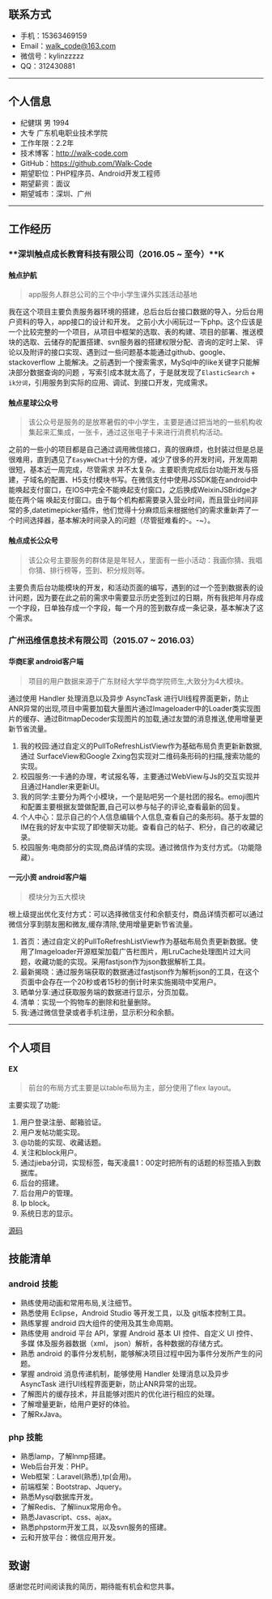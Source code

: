 ## **联系方式**

* 手机：15363469159  
* Email：walk_code@163.com
* 微信号：kylinzzzzz
* QQ：312430881

---  

## **个人信息** 

* 纪健琪 男 1994
* 大专 广东机电职业技术学院
* 工作年限：2.2年
* 技术博客：http://walk-code.com
* GitHub：https://github.com/Walk-Code
* 期望职位：PHP程序员、Android开发工程师
* 期望薪资：面议
* 期望城市：深圳、广州

---

## **工作经历**

### **深圳触点成长教育科技有限公司（2016.05 ~ 至今）**K

#### **触点护航**

> app服务人群总公司的三个中小学生课外实践活动基地

我在这个项目主要负责服务器环境的搭建，总后台后台接口数据的导入，分后台用户资料的导入，app接口的设计和开发。
之前小大小闹玩过一下php。这个应该是一个比较完整的一个项目，从项目中框架的选取、表的构建、项目的部署、推送模块的选取、云储存的配置搭建、svn服务器的搭建权限分配、咨询的定时上架、
评论以及附评的接口实现、遇到过一些问题基本能通过github、google、stackoverflow 上能解决。之前遇到一个搜索需求，MySql中的like关键字只能解决部分数据查询的问题
，写索引成本就太高了，于是就发现了`ElasticSearch` + `ik分词`，引用服务到实际的应用、调试、到接口开发，完成需求。

#### **触点星球公众号**

> 该公众号是服务的是放寒暑假的中小学生，主要是通过把当地的一些机构收集起来汇集成，一张卡，通过这张电子卡来进行消费机构活动。

之前的一些小的项目都是自己通过调用微信接口，真的很麻烦，也封装过但是总是很难用，直到遇见了`EasyWeChat`十分的方便，减少了很多的开发时间，开发周期很短，基本近一周完成，尽管需求
并不太复杂。主要职责完成后台功能开发与搭建，子域名的配置、H5支付模块书写。在微信支付中使用JSSDK能在android中能唤起支付窗口，在IOS中完全不能唤起支付窗口，之后换成WeixinJSBridge才能在两个端
唤起支付窗口。由于每个机构都需要录入营业时间，而且营业时间非常的多,datetimepicker插件，他们觉得十分麻烦后来根据他们的需求重新弄了一个时间选择器，基本解决时间录入的问题（尽管挺难看的-。-~）。

#### **触点成长公众号**
> 该公众号主要服务的群体是是年轻人，里面有一些小活动：我画你猜、我唱你猜、排行榜等，签到、积分规则等。

主要负责后台功能模块的开发，和活动页面的编写，遇到的过一个签到数据表的设计问题，因为要在此之前的需求中需要显示历史签到过的日期，所有我把年月存成一个字段，日单独存成一个字段，每一个月的签到数存成一条记录，基本解决了这个需求。


### **广州迅维信息技术有限公司（2015.07 ~ 2016.03）**

#### **华商E家 android客户端**

> 项目的用户数据来源于广东财经大学华商学院师生,大致分为4大模块。

通过使用 Handler 处理消息以及异步 AsyncTask 进行UI线程界面更新，防止ANR异常的出现,项目中需要加载大量图片通过Imageloader中的Loader类实现图片的缓存、通过BitmapDecoder实现图片的加载,通过友盟的消息推送,使用增量更新节省流量。


1. 我的校园:通过自定义的PullToRefreshListView作为基础布局负责更新新数据,通过   SurfaceView和Google Zxing包实现对二维码条形码的扫描,搜索功能的实现。
2. 校园服务:一卡通的办理，考试报名等，主要通过WebView与Js的交互实现并且通过Handler来更新UI。
3. 我的同学:主要分为两个小模块，一个是贴吧另一个是社团的报名。emoji图片和配置主要根据友盟做配置,自己可以参与帖子的评论,查看最新的回复。
4. 个人中心：显示自己的个人信息编辑个人信息,查看自己的条形码。基于友盟的IM在我的好友中实现了即使聊天功能。查看自己的帖子、积分，自己的收藏记录。
5. 校园服务:电商部分的实现,商品详情的实现。通过微信作为支付方式。（功能隐藏）。

#### **一元小资 android客户端**

> 模块分为五大模块

根上级提出优化支付方式：可以选择微信支付和余额支付，商品详情页都可以通过微信分享到朋友圈和微友,缓存清除,使用增量更新节省流量。

1. 首页：通过自定义的PullToRefreshListView作为基础布局负责更新数据。使用了Imageloader开源框架加载广告栏图片，用LruCache处理图片过大问题，收藏功能的实现。采用fastjson作为json数据解析工具。
2. 最新揭晓：通过服务端获取的数据通过fastjson作为解析json的工具，在这个页面中会存在一个20秒或者15秒的倒计时来实施揭晓中奖用户。
3. 晒单分享:通过获取服务端的数据进行显示，分页加载。
4. 清单：实现一个购物车的删除和批量删除。
5. 我:通过微信登录或者手机注册，显示积分和余额。

---

## **个人项目**

#### **EX**

> 前台的布局方式主要是以table布局为主，部分使用了flex layout。

主要实现了功能:
1. 用户登录注册、邮箱验证。
2. 用户发帖功能实现。
3. @功能的实现、收藏话题。
4. 关注和block用户。
5. 通过jieba分词，实现标签，每天凌晨1：00定时把所有的话题的标签插入到数据库。
6. 后台的搭建。
7. 后台用户的管理。
8. Ip block。
9. 系统日志的显示。  

[源码](https://github.com/Walk-Code/EX)  

## **技能清单**

### **android 技能**

* 熟练使用动画和常用布局,关注细节。
* 熟悉使用 Eclipse，Android Studio 等开发工具，以及 git版本控制工具。  
* 熟练掌握 android 四大组件的使用及其生命周期。
* 熟练使用 android 平台 API，掌握 Android 基本 UI 控件、自定义 UI 控件、多媒   体及服务器数据（xml， json）解析，各种数据的存储方式。
* 熟悉 android 的事件分发机制，能够解决项目过程中因为事件分发所产生的问题。
* 掌握 android 消息传递机制，能够使用 Handler 处理消息以及异步 AsyncTask 进行UI线程界面更新，防止ANR异常的出现。
* 了解图片的缓存技术，并且能够对图片的优化进行相应的处理。
* 了解增量更新，给用户更好的体验。
* 了解RxJava。

### **php 技能**

* 熟悉lamp，了解lnmp搭建。
* Web后台开发：PHP。
* Web框架：Laravel(熟悉),tp(会用)。
* 前端框架：Bootstrap、Jquery。
* 熟悉Mysql数据库开发。
* 了解Redis、了解linux常用命令。
* 熟悉Javascript、css、ajax。
* 熟悉phpstorm开发工具，以及svn服务的搭建。
* 云和开放平台：微信应用开发。

## **致谢**

感谢您花时间阅读我的简历，期待能有机会和您共事。


